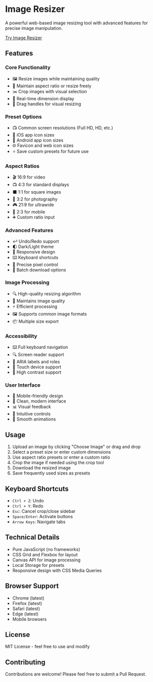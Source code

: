 # Image Resizer

A powerful web-based image resizing tool with advanced features for precise image manipulation.

[Try Image Resizer](https://ali00209.github.io/Image-Resizer/)

## Features

### Core Functionality
- 🖼️ Resize images while maintaining quality
- 🔄 Maintain aspect ratio or resize freely
- ✂️ Crop images with visual selection
- 📏 Real-time dimension display
- 🎯 Drag handles for visual resizing

### Preset Options
- 📺 Common screen resolutions (Full HD, HD, etc.)
- 📱 iOS app icon sizes
- 🤖 Android app icon sizes
- 🌐 Favicon and web icon sizes
- ⭐ Save custom presets for future use

### Aspect Ratios
- 🎬 16:9 for video
- 📺 4:3 for standard displays
- ⬛ 1:1 for square images
- 📸 3:2 for photography
- 🎮 21:9 for ultrawide
- 📱 2:3 for mobile
- ➕ Custom ratio input

### Advanced Features
- ↩️ Undo/Redo support
- 🌓 Dark/Light theme
- 📱 Responsive design
- ⌨️ Keyboard shortcuts
- 🎯 Precise pixel control
- 💾 Batch download options

### Image Processing
- 🔍 High-quality resizing algorithm
- 🎨 Maintains image quality
- ⚡ Efficient processing
- 🖼️ Supports common image formats
- 📦 Multiple size export

### Accessibility
- ⌨️ Full keyboard navigation
- 🔍 Screen reader support
- 🎯 ARIA labels and roles
- 📱 Touch device support
- 🌈 High contrast support

### User Interface
- 📱 Mobile-friendly design
- 🎨 Clean, modern interface
- 📊 Visual feedback
- 🎯 Intuitive controls
- 💫 Smooth animations

## Usage

1. Upload an image by clicking "Choose Image" or drag and drop
2. Select a preset size or enter custom dimensions
3. Use aspect ratio presets or enter a custom ratio
4. Crop the image if needed using the crop tool
5. Download the resized image
6. Save frequently used sizes as presets

## Keyboard Shortcuts
- `Ctrl + Z`: Undo
- `Ctrl + Y`: Redo
- `Esc`: Cancel crop/close sidebar
- `Space/Enter`: Activate buttons
- `Arrow Keys`: Navigate tabs

## Technical Details
- Pure JavaScript (no frameworks)
- CSS Grid and Flexbox for layout
- Canvas API for image processing
- Local Storage for presets
- Responsive design with CSS Media Queries

## Browser Support
- Chrome (latest)
- Firefox (latest)
- Safari (latest)
- Edge (latest)
- Mobile browsers

## License
MIT License - feel free to use and modify

## Contributing
Contributions are welcome! Please feel free to submit a Pull Request.
